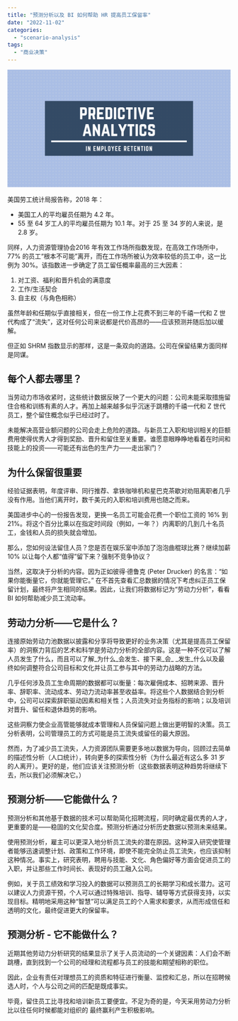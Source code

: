 ```yaml
---
title: "预测分析以及 BI 如何帮助 HR 提高员工保留率"
date: "2022-11-02"
categories: 
  - "scenario-analysis"
tags: 
  - "商业决策"
---
```


![blob.png](images/1667368300-blob-png.png)

美国劳工统计局报告称，2018 年：

- 美国工人的平均雇员任期为 4.2 年。
- 55 至 64 岁工人的平均雇员任期为 10.1 年。对于 25 至 34 岁的人来说，是 2.8 岁。

同样，人力资源管理协会2016 年有效工作场所指数发现，在高效工作场所中，77% 的员工“根本不可能”离开，而在工作场所被认为效率较低的员工中，这一比例为 30%。该指数进一步确定了员工留任概率最高的三大因素：

1. 对工资、福利和晋升机会的满意度
2. 工作/生活契合
3. 自主权（与角色相称）

虽然年龄和任期似乎直接相关，但在一份工作上花费不到三年的千禧一代和 Z 世代构成了“流失”，这对任何公司来说都是代价高昂的——应该预测并随后加以缓解。

但正如 SHRM 指数显示的那样，这是一条双向的道路。公司在保留结果方面同样是同谋。

## 每个人都去哪里？

当劳动力市场收紧时，这些统计数据反映了一个更大的问题：公司未能采取措施留住合格和训练有素的人才。再加上越来越多似乎沉迷于跳槽的千禧一代和 Z 世代员工，整个留住概念似乎已经过时了。

未能解决高营业额问题的公司会走上危险的道路。与新员工入职和培训相关的巨额费用使得优秀人才得到奖励、晋升和留住至关重要。谁愿意眼睁睁地看着在时间和技能上的投资——可能还有出色的生产力——走出家门？

## 为什么保留很重要

经验证据表明，年度评审、同行推荐、拿铁咖啡机和星巴克茶歇对劝阻离职者几乎没有作用。当他们离开时，数千美元的入职和培训费用也随之而来。

美国进步中心的一份报告发现，更换一名员工可能会花费一个职位工资的 16% 到 21%。将这个百分比乘以在指定时间段（例如，一年？）内离职的几到几十名员工，金钱和人员的损失就会增加。

那么，您如何设法留住人员？您是否在娱乐室中添加了泡泡曲棍球比赛？继续加薪 10% 以让每个人都“值得”留下来？强制不竞争协议？

当然，这取决于分析的内容。因为正如彼得·德鲁克 (Peter Drucker) 的名言：“如果你能衡量它，你就能管理它。” 在不首先查看汇总数据的情况下考虑纠正员工保留计划，最终将产生相同的结果。因此，让我们将数据标记为“劳动力分析”，看看BI 如何帮助减少员工流动率。

## 劳动力分析——它是什么？

连接原始劳动力池数据以披露和分享将导致更好的业务决策（尤其是提高员工保留率）的洞察力背后的艺术和科学是劳动力分析的全部内容。这是一种不仅可以了解人员发生了什么，而且可以了解_为什么_会发生、接下来_会_ _发生_什么以及最终如何调整符合公司目标和文化并让员工参与其中的劳动力战略的方法。

几乎任何涉及员工生命周期的数据都可以衡量：每次雇佣成本、招聘来源、晋升率、辞职率、流动成本、劳动力流动率甚至收益率。将这些个人数据结合到分析中，公司可以探索辞职驱动因素和相关性；人员流失对业务指标的影响；以及培训对晋升、留任和退休趋势的影响。

这些洞察力使企业高管能够就成本管理和人员保留问题上做出更明智的决策。员工分析表明，公司管理员工的方式可能是员工流失或留任的最大原因。

然而，为了减少员工流失，人力资源团队需要更多地以数据为导向，回顾过去简单的描述性分析（人口统计），转向更多的探索性分析（为什么最近有这么多 31 岁的人离开）。更好的是，他们应该关注预测分析（这些数据表明这种趋势将继续下去，所以我们必须解决它。）

## 预测分析——它能做什么？

预测分析和其他基于数据的技术可以帮助简化招聘流程，同时确定最优秀的人才，更重要的是——稳固的文化契合度。预测分析通过分析历史数据以预测未来结果。

使用预测分析，雇主可以更深入地分析员工流失的潜在原因。这种深入研究使管理者能够迅速调整计划、政策和工作环境，即使不能完全防止员工流失，也应该抑制这种情况。事实上，研究表明，聘用与技能、文化、角色偏好等方面会促进员工的入职，并让那些工作时间长、表现好的员工融入公司。

例如，关于员工绩效和学习投入的数据可以预测员工的长期学习和成长潜力。这可以建议人力资源干预，个人可以通过特殊培训、指导、辅导等方式获得支持，以实现目标。精明地采用这种“智慧”可以满足员工的个人需求和要求，从而形成信任和透明的文化，最终促进更大的保留率。

## 预测分析 - 它不能做什么？

近期其他劳动力分析研究的结果显示了关于人员流动的一个关键因素：人们会不断跳槽，直到找到一个公司的经理和流程都与员工的技能和期望相称的职位。

因此，企业有责任对理想员工的资质和特征进行衡量、监控和汇总，所以在招聘候选人时，个人与公司之间的匹配是既成事实。

毕竟，留住员工比寻找和培训新员工要便宜。不足为奇的是，今天采用劳动力分析比以往任何时候都能对组织的 最终赢利产生积极影响。

